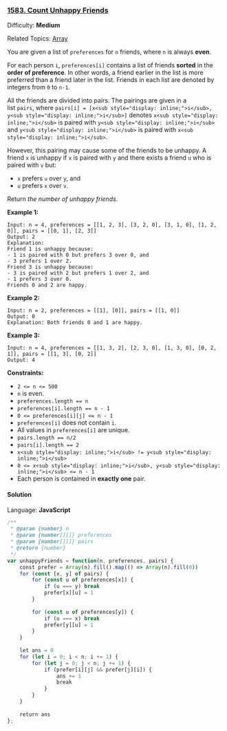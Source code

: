 ### [1583\. Count Unhappy Friends](https://leetcode.com/problems/count-unhappy-friends/)

Difficulty: **Medium**  

Related Topics: [Array](https://leetcode.com/tag/array/)


You are given a list of `preferences` for `n` friends, where `n` is always **even**.

For each person `i`, `preferences[i]` contains a list of friends **sorted** in the **order of preference**. In other words, a friend earlier in the list is more preferred than a friend later in the list. Friends in each list are denoted by integers from `0` to `n-1`.

All the friends are divided into pairs. The pairings are given in a list `pairs`, where `pairs[i] = [x<sub style="display: inline;">i</sub>, y<sub style="display: inline;">i</sub>]` denotes `x<sub style="display: inline;">i</sub>` is paired with `y<sub style="display: inline;">i</sub>` and `y<sub style="display: inline;">i</sub>` is paired with `x<sub style="display: inline;">i</sub>`.

However, this pairing may cause some of the friends to be unhappy. A friend `x` is unhappy if `x` is paired with `y` and there exists a friend `u` who is paired with `v` but:

*   `x` prefers `u` over `y`, and
*   `u` prefers `x` over `v`.

Return _the number of unhappy friends_.

**Example 1:**

```
Input: n = 4, preferences = [[1, 2, 3], [3, 2, 0], [3, 1, 0], [1, 2, 0]], pairs = [[0, 1], [2, 3]]
Output: 2
Explanation:
Friend 1 is unhappy because:
- 1 is paired with 0 but prefers 3 over 0, and
- 3 prefers 1 over 2.
Friend 3 is unhappy because:
- 3 is paired with 2 but prefers 1 over 2, and
- 1 prefers 3 over 0.
Friends 0 and 2 are happy.
```

**Example 2:**

```
Input: n = 2, preferences = [[1], [0]], pairs = [[1, 0]]
Output: 0
Explanation: Both friends 0 and 1 are happy.
```

**Example 3:**

```
Input: n = 4, preferences = [[1, 3, 2], [2, 3, 0], [1, 3, 0], [0, 2, 1]], pairs = [[1, 3], [0, 2]]
Output: 4
```

**Constraints:**

*   `2 <= n <= 500`
*   `n` is even.
*   `preferences.length == n`
*   `preferences[i].length == n - 1`
*   `0 <= preferences[i][j] <= n - 1`
*   `preferences[i]` does not contain `i`.
*   All values in `preferences[i]` are unique.
*   `pairs.length == n/2`
*   `pairs[i].length == 2`
*   `x<sub style="display: inline;">i</sub> != y<sub style="display: inline;">i</sub>`
*   `0 <= x<sub style="display: inline;">i</sub>, y<sub style="display: inline;">i</sub> <= n - 1`
*   Each person is contained in **exactly one** pair.


#### Solution

Language: **JavaScript**

```javascript
/**
 * @param {number} n
 * @param {number[][]} preferences
 * @param {number[][]} pairs
 * @return {number}
 */
var unhappyFriends = function(n, preferences, pairs) {
    const prefer = Array(n).fill().map(() => Array(n).fill(0))
    for (const [x, y] of pairs) {
        for (const u of preferences[x]) {
            if (u === y) break
            prefer[x][u] = 1
        }
        
        for (const u of preferences[y]) {
            if (u === x) break
            prefer[y][u] = 1
        }
    }
    
    let ans = 0
    for (let i = 0; i < n; i += 1) {
        for (let j = 0; j < n; j += 1) {
            if (prefer[i][j] && prefer[j][i]) {
                ans += 1
                break
            }
        }
    }
    
    return ans
};
```